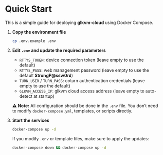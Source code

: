 # Quick Start

This is a simple guide for deploying **glkvm-cloud** using Docker Compose.

1. **Copy the environment file**

   ```bash
   cp .env.example .env
   ```

2. **Edit `.env` and update the required parameters**

   - `RTTYS_TOKEN`: device connection token (leave empty to use the default)
   - `RTTYS_PASS`: web management password (leave empty to use the default **StrongP@ssw0rd**)
   - `TURN_USER` / `TURN_PASS`: coturn authentication credentials (leave empty to use the default)
   - `GLKVM_ACCESS_IP`: glkvm cloud access address (leave empty to auto-detect at startup)

   ⚠️ **Note:** All configuration should be done in the `.env` file.
    You don’t need to modify `docker-compose.yml`, templates, or scripts directly.

3. **Start the services**

   ```bash
   docker-compose up -d
   ```

   If you modify `.env` or template files, make sure to apply the updates:

   ```bash
   docker-compose down && docker-compose up -d
   ```

